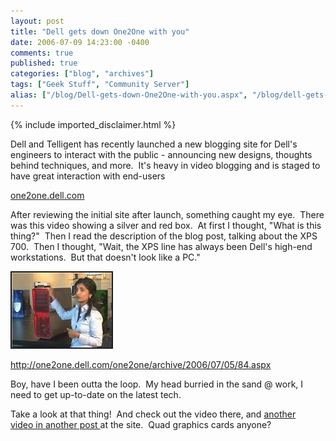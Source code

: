 ```yaml
---
layout: post
title: "Dell gets down One2One with you"
date: 2006-07-09 14:23:00 -0400
comments: true
published: true
categories: ["blog", "archives"]
tags: ["Geek Stuff", "Community Server"]
alias: ["/blog/Dell-gets-down-One2One-with-you.aspx", "/blog/dell-gets-down-one2one-with-you.aspx"]
---
```

<!-- more -->

{% include imported_disclaimer.html %}

<P>Dell and Telligent&nbsp;has recently launched a new blogging site for&nbsp;Dell's engineers to interact with the public - announcing new designs, thoughts behind techniques, and more.&nbsp; It's heavy in video blogging and&nbsp;is staged to have&nbsp;great interaction with end-users</P>
<P><A href="http://one2one.dell.com/">one2one.dell.com</A></P>
<P>After reviewing the initial site after launch, something caught my eye.&nbsp; There was this video showing a silver and red box.&nbsp; At first I thought, "What is this thing?"&nbsp; Then I read the description of the blog post, talking about the XPS 700.&nbsp; Then I thought, "Wait, the XPS line has always been Dell's high-end workstations.&nbsp; But that doesn't look like a PC."</P>
<P><A href="http://one2one.dell.com/one2one/archive/2006/07/05/84.aspx" target=_blank><IMG src="/blog/archives/images/xps_700_dell_engineer.jpg" border=2></A></P>
<P><A href="http://one2one.dell.com/one2one/archive/2006/07/05/84.aspx">http://one2one.dell.com/one2one/archive/2006/07/05/84.aspx</A></P>
<P>Boy, have I been outta the loop.&nbsp; My head burried in the sand @ work, I need to get up-to-date on the&nbsp;latest tech.</P>
<P>Take a look at that thing!&nbsp; And check out the video there, and&nbsp;<A href="http://one2one.dell.com/one2one/archive/2006/07/05/79.aspx">another video&nbsp;in another post&nbsp;</A>at the site.&nbsp; Quad graphics cards anyone?</P>
